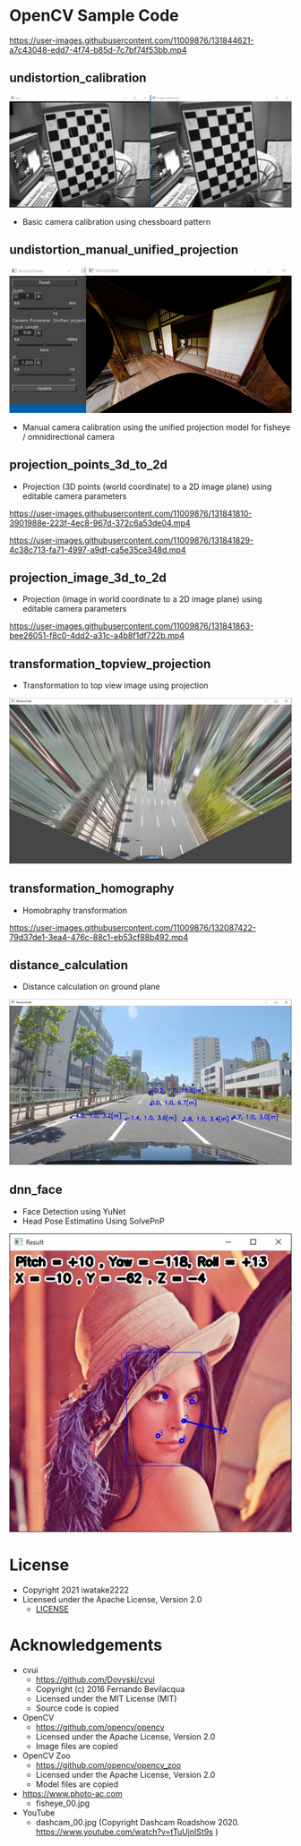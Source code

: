 # OpenCV Sample Code
https://user-images.githubusercontent.com/11009876/131844621-a7c43048-edd7-4f74-b85d-7c7bf74f53bb.mp4


## undistortion_calibration
![00_doc/undistortion_calibration.jpg](00_doc/undistortion_calibration.jpg)

- Basic camera calibration using chessboard pattern


## undistortion_manual_unified_projection
![00_doc/undistortion_manual_unified_projection.jpg](00_doc/undistortion_manual_unified_projection.jpg)

- Manual camera calibration using the unified projection model for fisheye / omnidirectional camera

## projection_points_3d_to_2d
- Projection (3D points (world coordinate) to a 2D image plane) using editable camera parameters

https://user-images.githubusercontent.com/11009876/131841810-3901988e-223f-4ec8-967d-372c6a53de04.mp4

https://user-images.githubusercontent.com/11009876/131841829-4c38c713-fa71-4997-a9df-ca5e35ce348d.mp4


## projection_image_3d_to_2d
- Projection (image in world coordinate to a 2D image plane) using editable camera parameters

https://user-images.githubusercontent.com/11009876/131841863-bee26051-f8c0-4dd2-a31c-a4b8f1df722b.mp4

## transformation_topview_projection
- Transformation to top view image using projection

![00_doc/transformation_topview_projection.jpg](00_doc/transformation_topview_projection.jpg)

## transformation_homography
- Homobraphy transformation

https://user-images.githubusercontent.com/11009876/132087422-79d37de1-3ea4-476c-88c1-eb53cf88b492.mp4

## distance_calculation
- Distance calculation on ground plane

![00_doc/distance_calculation.jpg](00_doc/distance_calculation.jpg)

## dnn_face
- Face Detection using YuNet
- Head Pose Estimatino Using SolvePnP

![00_doc/dnn_face.jpg](00_doc/dnn_face.jpg)

# License
- Copyright 2021 iwatake2222
- Licensed under the Apache License, Version 2.0
    - [LICENSE](LICENSE)

# Acknowledgements
- cvui
    - https://github.com/Dovyski/cvui
    - Copyright (c) 2016 Fernando Bevilacqua
    - Licensed under the MIT License (MIT)
    - Source code is copied
- OpenCV
    - https://github.com/opencv/opencv
    - Licensed under the Apache License, Version 2.0
    - Image files are copied
- OpenCV Zoo
    - https://github.com/opencv/opencv_zoo
    - Licensed under the Apache License, Version 2.0
    - Model files are copied
- https://www.photo-ac.com
    - fisheye_00.jpg
- YouTube
    - dashcam_00.jpg (Copyright Dashcam Roadshow 2020. https://www.youtube.com/watch?v=tTuUjnISt9s )
